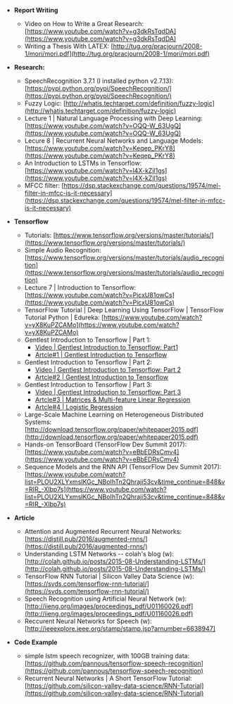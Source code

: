 - **Report Writing**
  - Video on How to Write a Great Research: [https://www.youtube.com/watch?v=g3dkRsTqdDA](https://www.youtube.com/watch?v=g3dkRsTqdDA)
  - Writing a Thesis With LATEX: [http://tug.org/pracjourn/2008-1/mori/mori.pdf](http://tug.org/pracjourn/2008-1/mori/mori.pdf)

- **Research:**
  - SpeechRecognition 3.7.1 (I installed python v2.7.13): [https://pypi.python.org/pypi/SpeechRecognition/](https://pypi.python.org/pypi/SpeechRecognition/)
  - Fuzzy Logic: [http://whatis.techtarget.com/definition/fuzzy-logic](http://whatis.techtarget.com/definition/fuzzy-logic)
  - Lecture 1 | Natural Language Processing with Deep Learning: [https://www.youtube.com/watch?v=OQQ-W_63UgQ](https://www.youtube.com/watch?v=OQQ-W_63UgQ)
  - Lecure 8 | Recurrent Neural Networks and Language Models: [https://www.youtube.com/watch?v=Keqep_PKrY8](https://www.youtube.com/watch?v=Keqep_PKrY8)
  - An Introduction to LSTMs in Tensorflow: [https://www.youtube.com/watch?v=l4X-kZjl1gs](https://www.youtube.com/watch?v=l4X-kZjl1gs)
  - MFCC filter: [https://dsp.stackexchange.com/questions/19574/mel-filter-in-mfcc-is-it-necessary](https://dsp.stackexchange.com/questions/19574/mel-filter-in-mfcc-is-it-necessary)
  
- **Tensorflow**

  - Tutorials: [https://www.tensorflow.org/versions/master/tutorials/](https://www.tensorflow.org/versions/master/tutorials/)
  - Simple Audio Recognition: [https://www.tensorflow.org/versions/master/tutorials/audio_recognition](https://www.tensorflow.org/versions/master/tutorials/audio_recognition)
  - Lecture 7 | Introduction to Tensorflow: [https://www.youtube.com/watch?v=PicxU81owCs](https://www.youtube.com/watch?v=PicxU81owCs)
  - TensorFlow Tutorial | Deep Learning Using TensorFlow | TensorFlow Tutorial Python | Edureka: [https://www.youtube.com/watch?v=yX8KuPZCAMo](https://www.youtube.com/watch?v=yX8KuPZCAMo)
  - Gentlest Introduction to Tensorflow | Part 1: 
    - [Video | Gentlest Introduction to Tensorflow: Part1](https://www.youtube.com/watch?v=dYhrCUFN0eM&index=9&list=PL-TuajVMUhrkua3Sgwc7y7wnjvs6ejL2x) 
    - [Artcle#1 | Gentlest Introduction to Tensorflow](https://medium.com/all-of-us-are-belong-to-machines/the-gentlest-introduction-to-tensorflow-248dc871a224)
  - Gentlest Introduction to Tensorflow | Part 2: 
    - [Video | Gentlest Introduction to Tensorflow: Part 2](https://www.youtube.com/watch?v=Trc52FvMLEg&t=15s) 
    - [Artcle#2 | Gentlest Introduction to Tensorflow](https://medium.com/all-of-us-are-belong-to-machines/gentlest-introduction-to-tensorflow-part-2-ed2a0a7a624f)
  - Gentlest Introduction to Tensorflow | Part 3: 
    - [Video | Gentlest Introduction to Tensorflow: Part 3](https://www.youtube.com/watch?v=F8g_6TXKlxw&t=527s) 
    - [Artcle#3 | Matrices & Multi-feature Linear Regression](https://medium.com/all-of-us-are-belong-to-machines/gentlest-intro-to-tensorflow-part-3-matrices-multi-feature-linear-regression-30a81ebaaa6c)
    - [Artcle#4 | Logistic Regression](https://medium.com/all-of-us-are-belong-to-machines/gentlest-intro-to-tensorflow-4-logistic-regression-2afd0cabc54)
  - Large-Scale Machine Learning on Heterogeneous Distributed Systems: [http://download.tensorflow.org/paper/whitepaper2015.pdf](http://download.tensorflow.org/paper/whitepaper2015.pdf)
  - Hands-on TensorBoard (TensorFlow Dev Summit 2017): [https://www.youtube.com/watch?v=eBbEDRsCmv4](https://www.youtube.com/watch?v=eBbEDRsCmv4)
  - Sequence Models and the RNN API (TensorFlow Dev Summit 2017): [https://www.youtube.com/watch?list=PLOU2XLYxmsIKGc_NBoIhTn2Qhraji53cv&time_continue=848&v=RIR_-Xlbp7s](https://www.youtube.com/watch?list=PLOU2XLYxmsIKGc_NBoIhTn2Qhraji53cv&time_continue=848&v=RIR_-Xlbp7s)
  
- **Article**
  - Attention and Augmented Recurrent Neural Networks: [https://distill.pub/2016/augmented-rnns/](https://distill.pub/2016/augmented-rnns/)
  - Understanding LSTM Networks -- colah's blog (w): [http://colah.github.io/posts/2015-08-Understanding-LSTMs/](http://colah.github.io/posts/2015-08-Understanding-LSTMs/)
  - TensorFlow RNN Tutorial | Silicon Valley Data Science (w): [https://svds.com/tensorflow-rnn-tutorial/](https://svds.com/tensorflow-rnn-tutorial/) 
  - Speech Recognition using Artificial Neural Network (w): [http://iieng.org/images/proceedings_pdf/U01160026.pdf](http://iieng.org/images/proceedings_pdf/U01160026.pdf)
  - Reccurent Neural Networks for Speech (w): [http://ieeexplore.ieee.org/stamp/stamp.jsp?arnumber=6638947]
  
- **Code Example**
  - simple lstm speech recognizer, with 100GB training data: [https://github.com/pannous/tensorflow-speech-recognition](https://github.com/pannous/tensorflow-speech-recognition)
  - Recurrent Neural Networks | A Short TensorFlow Tutorial: [https://github.com/silicon-valley-data-science/RNN-Tutorial](https://github.com/silicon-valley-data-science/RNN-Tutorial)
